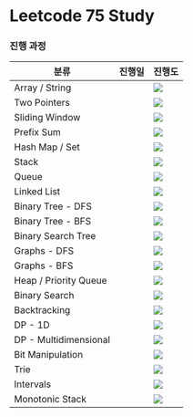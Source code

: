 <style>
    .v-c {
        display: flex;
        align-items: center;
    }
</style>

# Leetcode 75 Study

### 진행 과정

| 분류           | 진행일 | 진행도                                                                              |
| -------------- | ------ | ----------------------------------------------------------------------------------- |
| Array / String |    |  <div class="v-c"><img src="https://ice-progress.vercel.app/api/progress?progress=0" /></div>|
| Two Pointers   |    | <div class="v-c"><img src="https://ice-progress.vercel.app/api/progress?progress=0" /></div> |
| Sliding Window |    |  <div class="v-c"><img src="https://ice-progress.vercel.app/api/progress?progress=0" /></div> |
| Prefix Sum     |    |  <div class="v-c"><img src="https://ice-progress.vercel.app/api/progress?progress=0" /></div> |
| Hash Map / Set |  |  <div class="v-c"><img src="https://ice-progress.vercel.app/api/progress?progress=0" /></div> |
| Stack |  |   <div class="v-c"><img src="https://ice-progress.vercel.app/api/progress?progress=0" /></div> |
| Queue |  |   <div class="v-c"><img src="https://ice-progress.vercel.app/api/progress?progress=0" /></div> |
| Linked List |  | <div class="v-c"><img src="https://ice-progress.vercel.app/api/progress?progress=0" /></div> |
| Binary Tree - DFS |  | <div class="v-c"><img src="https://ice-progress.vercel.app/api/progress?progress=0" /></div> |
| Binary Tree - BFS |  | <div class="v-c"><img src="https://ice-progress.vercel.app/api/progress?progress=0" /></div> |
| Binary Search Tree |  | <div class="v-c"><img src="https://ice-progress.vercel.app/api/progress?progress=0" /></div> |
| Graphs - DFS |  | <div class="v-c"><img src="https://ice-progress.vercel.app/api/progress?progress=0" /></div> |
| Graphs - BFS |  | <div class="v-c"><img src="https://ice-progress.vercel.app/api/progress?progress=0" /></div> |
| Heap / Priority Queue |  | <div class="v-c"><img src="https://ice-progress.vercel.app/api/progress?progress=0" /></div> |
| Binary Search |  | <div class="v-c"><img src="https://ice-progress.vercel.app/api/progress?progress=0" /></div> |
| Backtracking |  | <div class="v-c"><img src="https://ice-progress.vercel.app/api/progress?progress=0" /></div> |
| DP - 1D |  | <div class="v-c"><img src="https://ice-progress.vercel.app/api/progress?progress=0" /></div> |
| DP - Multidimensional |  | <div class="v-c"><img src="https://ice-progress.vercel.app/api/progress?progress=0" /></div> |
| Bit Manipulation |  | <div class="v-c"><img src="https://ice-progress.vercel.app/api/progress?progress=0" /></div> |
| Trie |  | <div class="v-c"><img src="https://ice-progress.vercel.app/api/progress?progress=0" /></div> |
| Intervals |  | <div class="v-c"><img src="https://ice-progress.vercel.app/api/progress?progress=0" /></div> |
| Monotonic Stack |  | <div class="v-c"><img src="https://ice-progress.vercel.app/api/progress?progress=0" /></div> |
